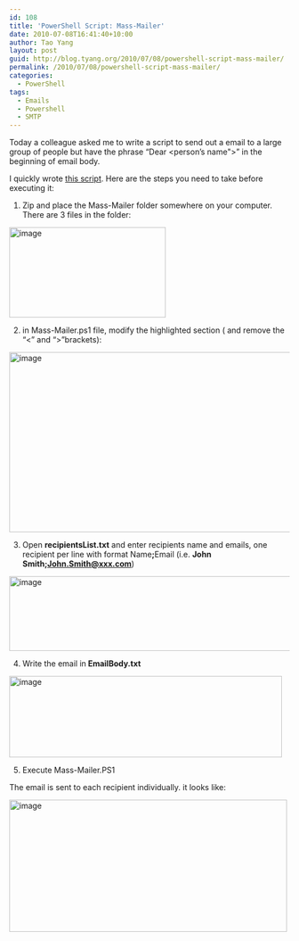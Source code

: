 ```yaml
---
id: 108
title: 'PowerShell Script: Mass-Mailer'
date: 2010-07-08T16:41:40+10:00
author: Tao Yang
layout: post
guid: http://blog.tyang.org/2010/07/08/powershell-script-mass-mailer/
permalink: /2010/07/08/powershell-script-mass-mailer/
categories:
  - PowerShell
tags:
  - Emails
  - Powershell
  - SMTP
---
```

Today a colleague asked me to write a script to send out a email to a large group of people but have the phrase “Dear &lt;person’s name"&gt;” in the beginning of email body.

I quickly wrote <a href="http://blog.tyang.org/wp-content/uploads/2010/07/Mass-Mailer.zip">this script</a>. Here are the steps you need to take before executing it:

1. Zip and place the Mass-Mailer folder somewhere on your computer. There are 3 files in the folder:

<a href="http://blog.tyang.org/wp-content/uploads/2010/07/image6.png"><img style="border: 0px;" src="http://blog.tyang.org/wp-content/uploads/2010/07/image_thumb6.png" border="0" alt="image" width="281" height="162" /></a>

2. in Mass-Mailer.ps1 file, modify the highlighted section ( and remove the “&lt;” and “&gt;”brackets):

<a href="http://blog.tyang.org/wp-content/uploads/2010/07/image7.png"><img style="border-width: 0px;" src="http://blog.tyang.org/wp-content/uploads/2010/07/image_thumb7.png" border="0" alt="image" width="580" height="323" /></a>

3. Open <strong>recipientsList.txt</strong> and enter recipients name and emails, one recipient per line with format Name<strong>;</strong>Email (i.e. <strong>John Smith;John.Smith@xxx.com</strong>)

<a href="http://blog.tyang.org/wp-content/uploads/2010/07/image8.png"><img style="border-width: 0px;" src="http://blog.tyang.org/wp-content/uploads/2010/07/image_thumb8.png" border="0" alt="image" width="506" height="134" /></a>

4. Write the email in<strong> EmailBody.txt</strong>

<a href="http://blog.tyang.org/wp-content/uploads/2010/07/image9.png"><img style="border-width: 0px;" src="http://blog.tyang.org/wp-content/uploads/2010/07/image_thumb9.png" border="0" alt="image" width="490" height="146" /></a>

5. Execute Mass-Mailer.PS1

The email is sent to each recipient individually. it looks like:

<a href="http://blog.tyang.org/wp-content/uploads/2010/07/image10.png"><img style="border-width: 0px;" src="http://blog.tyang.org/wp-content/uploads/2010/07/image_thumb10.png" border="0" alt="image" width="499" height="237" /></a>